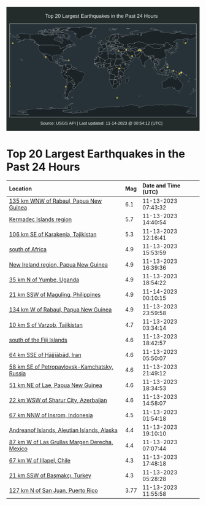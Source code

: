 ![Map](./map.png)

# Top 20 Largest Earthquakes in the Past 24 Hours

| Location | Mag | Date and Time (UTC) |
|:---|:---|:---|
| [135 km WNW of Rabaul, Papua New Guinea](https://earthquake.usgs.gov/earthquakes/eventpage/us7000lali) | 6.1 | 11-13-2023 07:43:32 |
| [Kermadec Islands region](https://earthquake.usgs.gov/earthquakes/eventpage/us7000lan3) | 5.7 | 11-13-2023 14:40:54 |
| [106 km SE of Karakenja, Tajikistan](https://earthquake.usgs.gov/earthquakes/eventpage/us7000lamf) | 5.3 | 11-13-2023 12:16:41 |
| [south of Africa](https://earthquake.usgs.gov/earthquakes/eventpage/us7000lani) | 4.9 | 11-13-2023 15:53:59 |
| [New Ireland region, Papua New Guinea](https://earthquake.usgs.gov/earthquakes/eventpage/us7000lanw) | 4.9 | 11-13-2023 16:39:36 |
| [35 km N of Yumbe, Uganda](https://earthquake.usgs.gov/earthquakes/eventpage/us7000larp) | 4.9 | 11-13-2023 18:54:22 |
| [21 km SSW of Maguling, Philippines](https://earthquake.usgs.gov/earthquakes/eventpage/us7000latm) | 4.9 | 11-14-2023 00:10:15 |
| [134 km W of Rabaul, Papua New Guinea](https://earthquake.usgs.gov/earthquakes/eventpage/us7000latj) | 4.9 | 11-13-2023 23:59:58 |
| [10 km S of Varzob, Tajikistan](https://earthquake.usgs.gov/earthquakes/eventpage/us7000laki) | 4.7 | 11-13-2023 03:34:14 |
| [south of the Fiji Islands](https://earthquake.usgs.gov/earthquakes/eventpage/us7000larm) | 4.6 | 11-13-2023 18:42:57 |
| [64 km SSE of Ḩājjīābād, Iran](https://earthquake.usgs.gov/earthquakes/eventpage/us7000lal4) | 4.6 | 11-13-2023 05:50:07 |
| [58 km SE of Petropavlovsk-Kamchatsky, Russia](https://earthquake.usgs.gov/earthquakes/eventpage/us7000lat0) | 4.6 | 11-13-2023 21:49:12 |
| [51 km NE of Lae, Papua New Guinea](https://earthquake.usgs.gov/earthquakes/eventpage/us7000larj) | 4.6 | 11-13-2023 18:34:53 |
| [22 km WSW of Sharur City, Azerbaijan](https://earthquake.usgs.gov/earthquakes/eventpage/us7000lan8) | 4.6 | 11-13-2023 14:58:07 |
| [67 km NNW of Insrom, Indonesia](https://earthquake.usgs.gov/earthquakes/eventpage/us7000lak9) | 4.5 | 11-13-2023 01:54:18 |
| [Andreanof Islands, Aleutian Islands, Alaska](https://earthquake.usgs.gov/earthquakes/eventpage/us7000larq) | 4.4 | 11-13-2023 19:10:10 |
| [87 km W of Las Grullas Margen Derecha, Mexico](https://earthquake.usgs.gov/earthquakes/eventpage/us7000lale) | 4.4 | 11-13-2023 07:07:44 |
| [67 km W of Illapel, Chile](https://earthquake.usgs.gov/earthquakes/eventpage/us7000laq3) | 4.3 | 11-13-2023 17:48:18 |
| [21 km SSW of Başmakçı, Turkey](https://earthquake.usgs.gov/earthquakes/eventpage/us7000lakz) | 4.3 | 11-13-2023 05:28:28 |
| [127 km N of San Juan, Puerto Rico](https://earthquake.usgs.gov/earthquakes/eventpage/pr2023317001) | 3.77 | 11-13-2023 11:55:58 |

